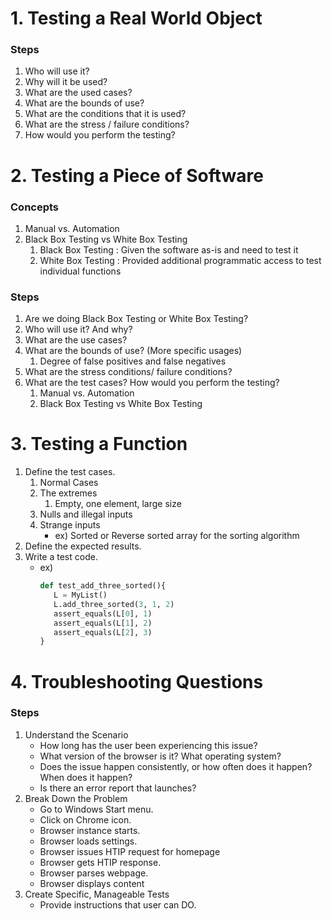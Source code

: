 # 1. Testing a Real World Object
### Steps
1. Who will use it?
2. Why will it be used?
3. What are the used cases?
4. What are the bounds of use?
5. What are the conditions that it is used?
6. What are the stress / failure conditions?
7. How would you perform the testing?

# 2. Testing a Piece of Software
### Concepts
1. Manual vs. Automation
2. Black Box Testing vs White Box Testing
   1. Black Box Testing : Given the software as-is and need to test it
   2. White Box Testing : Provided additional programmatic access to test individual functions
### Steps
1. Are we doing Black Box Testing or White Box Testing?
2. Who will use it? And why?
3. What are the use cases?
4. What are the bounds of use? (More specific usages)
   1. Degree of false positives and false negatives
5. What are the stress conditions/ failure conditions?
6. What are the test cases? How would you perform the testing?
   1. Manual vs. Automation
   2. Black Box Testing vs White Box Testing


# 3. Testing a Function
1. Define the test cases.
   1. Normal Cases
   2. The extremes
      1. Empty, one element, large size
   3. Nulls and illegal inputs
   4. Strange inputs
      * ex) Sorted or Reverse sorted array for the sorting algorithm
2. Define the expected results.
3. Write a test code.
   * ex)
     ```python
     def test_add_three_sorted(){
        L = MyList()
        L.add_three_sorted(3, 1, 2)
        assert_equals(L[0], 1)
        assert_equals(L[1], 2)
        assert_equals(L[2], 3)
     }
     ```


# 4. Troubleshooting Questions
### Steps
1. Understand the Scenario
   * How long has the user been experiencing this issue? 
   * What version of the browser is it? What operating system? 
   * Does the issue happen consistently, or how often does it happen? When does it happen? 
   * Is there an error report that launches?
2. Break Down the Problem 
   * Go to Windows Start menu.
   * Click on Chrome icon.
   * Browser instance starts.
   * Browser loads settings.
   * Browser issues HTIP request for homepage
   * Browser gets HTIP response.
   * Browser parses webpage.
   * Browser displays content
3. Create Specific, Manageable Tests
   * Provide instructions that user can DO.